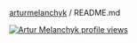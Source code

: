 [arturmelanchyk](https://github.com/arturmelanchyk) / README.md

[![Artur Melanchyk profile views](https://u8views.com/api/v1/github/profiles/13834276/views/day-week-month-total-count.svg)](https://u8views.com/github/arturmelanchyk)